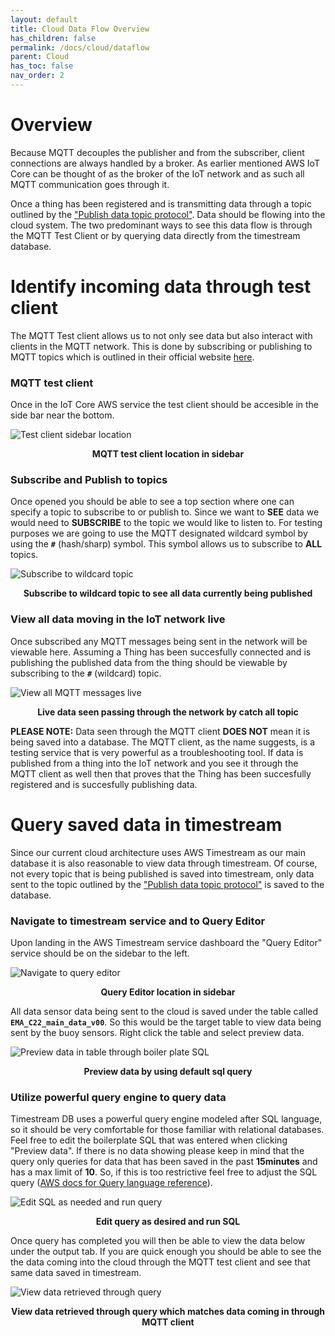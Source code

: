 ```yaml
---
layout: default
title: Cloud Data Flow Overview
has_children: false
permalink: /docs/cloud/dataflow
parent: Cloud
has_toc: false
nav_order: 2
---
```

# Overview
Because MQTT decouples the publisher and from the subscriber, client connections are always handled by a broker. As earlier mentioned AWS IoT Core can be thought of as the broker of the IoT network and as such all MQTT communication goes through it. 

Once a thing has been registered and is transmitting data through a topic outlined by the ["Publish data topic protocol"](/smart-device/communication-protocol/publish-data). Data should be flowing into the cloud system. The two predominant ways to see this data flow is through the MQTT Test Client or by querying data directly from the timestream database.

# Identify incoming data through test client
The MQTT Test client allows us to not only see data but also interact with clients in the MQTT network. This is done by subscribing or publishing to MQTT topics which is outlined in their official website [here](https://www.hivemq.com/blog/mqtt-essentials-part-5-mqtt-topics-best-practices/).

### MQTT test client
Once in the IoT Core AWS service the test client should be accesible in the side bar near the bottom.

![Test client sidebar location](/cloud/assets/dataflow/1_test_client_sidebar.png)
<figcaption align="center"><b>MQTT test client location in sidebar</b></figcaption>

### Subscribe and Publish to topics
Once opened you should be able to see a top section where one can specify a topic to subscribe to or publish to. Since we want to **SEE** data we would need to **SUBSCRIBE** to the topic we would like to listen to. For testing purposes we are going to use the MQTT designated wildcard symbol by using the **`#`** (hash/sharp) symbol. This symbol allows us to subscribe to **ALL** topics. 

![Subscribe to wildcard topic](/cloud/assets/dataflow/2_subsribe_wildcard_topic.png)
<figcaption align="center"><b>Subscribe to wildcard topic to see all data currently being published</b></figcaption>

### View all data moving in the IoT network live
Once subscribed any MQTT messages being sent in the network will be viewable here. Assuming a Thing has been succesfully connected and is publishing the published data from the thing should be viewable by subscribing to the **`#`** (wildcard) topic. 

![View all MQTT messages live](/cloud/assets/dataflow/3_view_live_data.png)
<figcaption align="center"><b>Live data seen passing through the network by catch all topic</b></figcaption>

**PLEASE NOTE:** Data seen through the MQTT client **DOES NOT** mean it is being saved into a database. The MQTT client, as the name suggests, is a testing service that is very powerful as a troubleshooting tool. If data is published from a thing into the IoT network and you see it through the MQTT client as well then that proves that the Thing has been succesfully registered and is succesfully publishing data. 


# Query saved data in timestream
Since our current cloud architecture uses AWS Timestream as our main database it is also reasonable to view data through timestream. Of course, not every topic that is being published is saved into timestream, only data sent to the topic outlined by the ["Publish data topic protocol"](/smart-device/communication-protocol/publish-data) is saved to the database. 

### Navigate to timestream service and to Query Editor
Upon landing in the AWS Timestream service dashboard the "Query Editor" service should be on the sidebar to the left. 

![Navigate to query editor](/cloud/assets/dataflow/4_navigating_to_query_editor.png)
<figcaption align="center"><b>Query Editor location in sidebar</b></figcaption>

All data sensor data being sent to the cloud is saved under the table called **`EMA_C22_main_data_v00`**. So this would be the target table to view data being sent by the buoy sensors. Right click the table and select preview data.

![Preview data in table through boiler plate SQL](/cloud/assets/dataflow/5_preview_data_with_sample_sql.png)
<figcaption align="center"><b>Preview data by using default sql query</b></figcaption>

### Utilize powerful query engine to query data
Timestream DB uses a powerful query engine modeled after SQL language, so it should be very comfortable for those familiar with relational databases. Feel free to edit the boilerplate SQL that was entered when clicking "Preview data". If there is no data showing please keep in mind that the query only queries for data that has been saved in the past **15minutes** and has a max limit of **10**. So, if this is too restrictive feel free to adjust the SQL query ([AWS docs for Query language reference](https://docs.aws.amazon.com/timestream/latest/developerguide/reference.html)).

![Edit SQL as needed and run query](/cloud/assets/dataflow/6_run_query_and_edit_sql.png)
<figcaption align="center"><b>Edit query as desired and run SQL</b></figcaption>

Once query has completed you will then be able to view the data below under the output tab. If you are quick enough you should be able to see the the data coming into the cloud through the MQTT test client and see that same data saved in timestream. 

![View data retrieved through query](/cloud/assets/dataflow/7_latest_data_displayed.png)
<figcaption align="center"><b>View data retrieved through query which matches data coming in through MQTT client</b></figcaption>